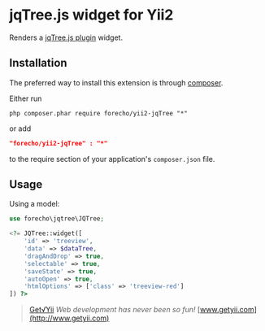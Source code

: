 jqTree.js widget for Yii2
============================

Renders a [jqTree.js plugin](https://github.com/mbraak/jqTree) widget.

Installation
------------
The preferred way to install this extension is through [composer](http://getcomposer.org/download/).

Either run

```
php composer.phar require forecho/yii2-jqTree "*"
```
or add

```json
"forecho/yii2-jqTree" : "*"
```

to the require section of your application's `composer.json` file.

Usage
-----
Using a model:

```php
use forecho\jqtree\JQTree;

<?= JQTree::widget([
    'id' => 'treeview',
    'data' => $dataTree,
    'dragAndDrop' => true,
    'selectable' => true,
    'saveState' => true,
    'autoOpen' => true,
    'htmlOptions' => ['class' => 'treeview-red']
]) ?>
```

> [Get√Yii](http://www.getyii.com)
<i>Web development has never been so fun!</i>
[www.getyii.com](http://www.getyii.com)